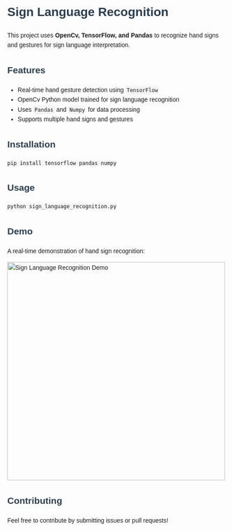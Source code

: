 <!DOCTYPE html>
<html lang="en">
<head>
    <meta charset="UTF-8">
    <meta name="viewport" content="width=device-width, initial-scale=1.0">
    <title>Sign Language Recognition</title>
    <style>
        body {
            font-family: Arial, sans-serif;
            line-height: 1.6;
        }
        h1, h2 {
            color: #2c3e50;
        }
        code {
            background: #f4f4f4;
            padding: 3px;
            border-radius: 5px;
        }
    </style>
</head>
<body>
    <h1>Sign Language Recognition</h1>
    <p>This project uses <strong>OpenCv, TensorFlow, and Pandas</strong> to recognize hand signs and gestures for sign language interpretation.</p>
    
  <h2>Features</h2>
    <ul>
        <li>Real-time hand gesture detection using <code>TensorFlow</code></li>
        <li>OpenCv Python model trained for sign language recognition</li>
        <li>Uses <code>Pandas</code> and <code>Numpy</code> for data processing</li>
        <li>Supports multiple hand signs and gestures</li>
    </ul>
    
  <h2>Installation</h2>
    <pre><code>pip install tensorflow pandas numpy</code></pre>
    
  <h2>Usage</h2>
    <pre><code>python sign_language_recognition.py</code></pre>
    
  <h2>Demo</h2>
    <p>A real-time demonstration of hand sign recognition:</p>
    <img src="demo.gif" alt="Sign Language Recognition Demo" width="500">
    
  <h2>Contributing</h2>
    <p>Feel free to contribute by submitting issues or pull requests!</p>
</body>
</html>
